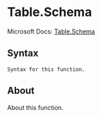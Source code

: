 ---
---

# Table.Schema

Microsoft Docs: [Table.Schema](https://docs.microsoft.com/en-us/powerquery-m/table-schema)

## Syntax

```powerquery-m
Syntax for this function.
```

## About

About this function.


